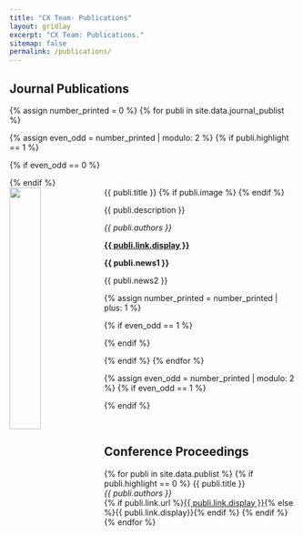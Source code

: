 ```yaml
---
title: "CX Team- Publications"
layout: gridlay
excerpt: "CX Team: Publications."
sitemap: false
permalink: /publications/
---
```



<!-- # Publications -->

## Journal Publications

<!-- (For a full list see [below](#full-list) or go to [Google Scholar](https://scholar.google.com.ph/citations?user=UvxZT-IAAAAJ&hl=en#).) -->

{% assign number_printed = 0 %}
{% for publi in site.data.journal_publist %}

{% assign even_odd = number_printed | modulo: 2 %}
{% if publi.highlight == 1 %}

{% if even_odd == 0 %}
<div class="row">
{% endif %}

<div class="col-sm-6 clearfix">
 <div class="card bg-secondary w-100 h-100">
 <div class="card-body">
  <pubtit>{{ publi.title }}</pubtit>
  {% if publi.image %}
  <img src="{{ site.url }}{{ site.baseurl }}/images/pubpic/{{ publi.image }}" class="img-responsive" width="33%" style="float: left" />
  {% endif %}
  <p>{{ publi.description }}</p>
  <p><em>{{ publi.authors }}</em></p>
  <p><strong><a href="{{ publi.link.url }}">{{ publi.link.display }}</a></strong></p>
  <p class="text-danger"><strong> {{ publi.news1 }}</strong></p>
  <p> {{ publi.news2 }}</p>
 </div>
 </div>
</div>

{% assign number_printed = number_printed | plus: 1 %}

{% if even_odd == 1 %}
</div>
{% endif %}

{% endif %}
{% endfor %}

{% assign even_odd = number_printed | modulo: 2 %}
{% if even_odd == 1 %}
</div>
{% endif %}

<p> &nbsp; </p>


## Conference Proceedings

{% for publi in site.data.publist %}
  {% if publi.highlight == 0 %}
  {{ publi.title }} <br />
  <em>{{ publi.authors }} </em><br />
  {% if publi.link.url %}<a href="{{ publi.link.url }}">{{ publi.link.display }}</a>{% else %}{{ publi.link.display}}{% endif %}
  {% endif %}
{% endfor %}
